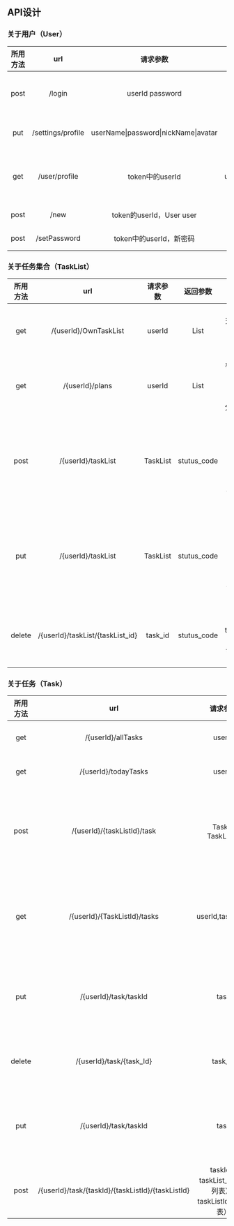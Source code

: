 ## API设计

### 关于用户（User）

| 所用方法 |        url        |               请求参数               | 返回参数  |         描述          |    控制器名    | 完成 |
| :------: | :---------------: | :----------------------------------: | :-------: | :-------------------: | :------------: | ---- |
|   post   |      /login       |           userId password            |  boolean  |   判断能否登录成功    |   verifyUser   | 1    |
|   put    | /settings/profile | userName\|password\|nickName\|avatar |  boolean  |     更新用户信息      |   updateUser   | 1    |
|   get    |   /user/profile   |           token中的userId            | user_data | 根据token获取用户信息 | getUserProfile | 1    |
|   post   |       /new        |       token的userId，User user       |  boolean  |       插入用户        |   insertUser   | 1    |
|   post   |   /setPassword    |       token中的userId，新密码        |  boolean  |       修改密码        |  setPassword   | 1    |



### 关于任务集合（TaskList）

| 所用方法 |               url                | 请求参数 |    返回参数    |                             描述                             |    控制器名    | 完成 |
| :------: | :------------------------------: | :------: | :------------: | :----------------------------------------------------------: | :------------: | ---- |
|   get    |      /{userId}/OwnTaskList       |  userId  | List<TaskList> |          根据所提交的用户id获取用户自定义的任务列表          | getOwnTaskList | 0    |
|   get    |         /{userId}/plans          |  userId  | List<TaskList> |         根据用户id返回所提交的计划（任务的分层结构）         |    getPlans    | 0    |
|   post   |        /{userId}/taskList        | TaskList |  stutus_code   | 用户提交描述一个任务列表的表单,可以提交到各个分类(由taskListId标识)中 |  addTaskList   | 0    |
|   put    |        /{userId}/taskList        | TaskList |  stutus_code   | 用户提交描述一个任务列表的表单,可以提交到各个分类(由taskListId标识)中 | updateTaskList | 0    |
|  delete  | /{userId}/taskList/{taskList_id} | task_id  |  stutus_code   |         根据删除的taskList_id删除taskList表中的数据          | deleteTaskList | 0    |

### 关于任务（Task）

| 所用方法 |                        url                        |                      请求参数                       |  返回参数   |                             描述                             |       控制器名       | 完成 |
| :------: | :-----------------------------------------------: | :-------------------------------------------------: | :---------: | :----------------------------------------------------------: | :------------------: | ---- |
|   get    |                /{userId}/allTasks                 |                       userId                        | List<Task>  |                   获取某一个用户的总任务表                   |     getAllTasks      | 0    |
|   get    |               /{userId}/todayTasks                |                       userId                        | List<Task>  |                     获取某用户的今日任务                     |    getTodayTasks     | 0    |
|   post   |            /{userId}/{taskListId}/task            |                  Task、TaskListId                   | stutus_code | 用户提交描述一个任务的表单,可以提交到各个分类(由taskListId标识)中 |       addTask        | 0    |
|   get    |           /{userId}/{TaskListId}/tasks            |                  userId,taskListId                  | List<Task>  |  根据所提交的用户id和任务列表id获取该自定义分类下的所有任务  | getTasksByTaskListId | 0    |
|   put    |               /{userId}/task/taskId               |                        task                         | stutus_code | 用户提交描述一个任务的表单,可以修改分类(由taskListId标识)中  |      updateTask      | 0    |
|  delete  |             /{userId}/task/{task_Id}              |                       task_id                       | stutus_code |             根据删除的task_id删除task表中的数据              |      deleteTask      |      |
|   put    |               /{userId}/task/taskId               |                        task                         | stutus_code | 用户提交描述一个任务的表单,可以修改分类(由taskListId标识)中  |      updateTask      | 0    |
|   post   | /{userId}/task/{taskId}/{taskListId}/{taskListId} | taskId、taskList_Id（源列表）、taskListId（新列表） | stutus_code |              把某个task从一个分类中转移到另一个              |       moveTask       | 0    |



